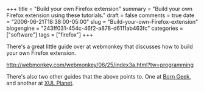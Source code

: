 +++
title = "Build your own Firefox extension"
summary = "Build your own Firefox extension using these tutorials."
draft = false
comments = true
date = "2006-06-21T18:38:00-05:00"
slug = "Build-your-own-Firefox-extension"
blogengine = "243ff031-454c-46f2-a878-d6111ab463fc"
categories = ["software"]
tags = ["firefox"]
+++

<p>
There&#39;s a great little guide over at webmonkey that discusses how to build your own Firefox extension.<!--more--><!--adsense-->
</p>
<p>
<a rel="nofollow" href="http://webmonkey.com/webmonkey/06/25/index3a.html?tw=programming">http://webmonkey.com/webmonkey/06/25/index3a.html?tw=programming</a>
</p>
<p>
There&#39;s also two other guides that the above points to.  One at <a rel="nofollow" href="http://www.borngeek.com/firefox/toolbar-tutorial/">Born Geek</a>, and another at <a rel="nofollow" href="http://www.xulplanet.com/tutorials/xultu/">XUL Planet</a>.
</p>

